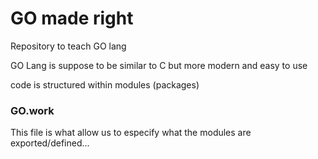 # GO made right

Repository to teach GO lang


GO Lang is suppose to be similar to C but more modern and easy to use

code is structured within modules (packages)

### GO.work 
This file is what allow us to especify what the modules are exported/defined...


